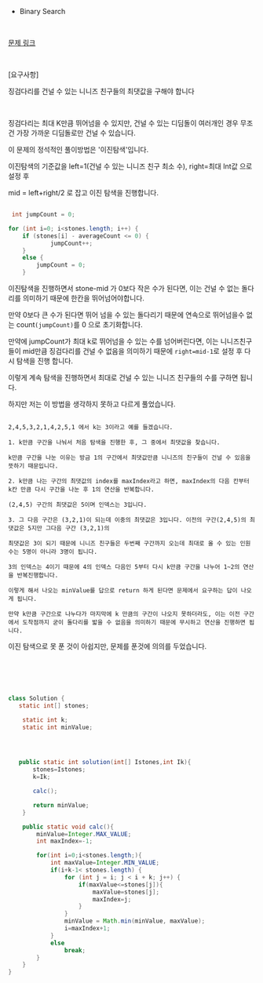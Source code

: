 * Binary Search


<br/>


[문제 링크](https://programmers.co.kr/learn/courses/30/lessons/64062)

<br/>

[요구사항]

징검다리를 건널 수 있는 니니즈 친구들의 최댓값을 구해야 합니다

<br/>

징검다리는 최대 K만큼 뛰어넘을 수 있지만, 건널 수 있는 디딤돌이 여러개인 경우 무조건 가장 가까운 디딤돌로만 건널 수 있습니다.

이 문제의 정석적인 풀이방법은 '이진탐색'입니다.

이진탐색의 기준값을 left=1(건널 수 있는 니니즈 친구 최소 수), right=최대 Int값 으로 설정 후

mid = left+right/2 로 잡고 이진 탐색을 진행합니다.


```java

 int jumpCount = 0;

for (int i=0; i<stones.length; i++) {
    if (stones[i] - averageCount <= 0) {
            jumpCount++;
    } 
    else {
        jumpCount = 0;
    }

```

이진탐색을 진행하면서 stone-mid 가 0보다 작은 수가 된다면, 이는 건널 수 없는 돌다리를 의미하기 때문에 한칸을 뛰어넘어야합니다.

만약 0보다 큰 수가 된다면 뛰어 넘을 수 있는 돌다리기 때문에 연속으로 뛰어넘을수 없는 count`(jumpCount)`를 0 으로 초기화합니다.

만약에 jumpCount가 최대 k로 뛰어넘을 수 있는 수를 넘어버린다면, 이는 니니즈친구들이 mid만큼 징검다리를 건널 수 없음을 의미하기 때문에 `right=mid-1`로 설정 후 다시 탐색을 진행 합니다.

이렇게 계속 탐색을 진행하면서 최대로 건널 수 있는 니니즈 친구들의 수를 구하면 됩니다.


하지만 저는 이 방법을 생각하지 못하고 다르게 풀었습니다.

```

2,4,5,3,2,1,4,2,5,1 에서 k는 3이라고 예를 들겠습니다.

1. k만큼 구간을 나눠서 처음 탐색을 진행한 후, 그 중에서 최댓값을 찾습니다.

k만큼 구간을 나눈 이유는 방금 1의 구간에서 최댓값만큼 니니즈의 친구들이 건널 수 있음을 뜻하기 때문입니다.

2. k만큼 나는 구간의 최댓값의 index를 maxIndex라고 하면, maxIndex의 다음 칸부터 k칸 만큼 다시 구간을 나눈 후 1의 연산을 반복합니다. 

(2,4,5) 구간의 최댓값은 5이며 인덱스는 3입니다.

3. 그 다음 구간은 (3,2,1)이 되는데 이중의 최댓값은 3입니다. 이전의 구간(2,4,5)의 최댓값은 5지만 그다음 구간 (3,2,1)의 

최댓값은 3이 되기 때문에 니니즈 친구들은 두번째 구간까지 오는데 최대로 올 수 있는 인원 수는 5명이 아니라 3명이 됩니다.

3의 인덱스는 4이기 때문에 4의 인덱스 다음인 5부터 다시 k만큼 구간을 나누어 1~2의 연산을 반복진행합니다.

이렇게 해서 나오는 minValue를 답으로 return 하게 된다면 문제에서 요구하는 답이 나오게 됩니다.

만약 k만큼 구간으로 나누다가 마지막에 k 만큼의 구간이 나오지 못하더라도, 이는 이전 구간에서 도착점까지 굳이 돌다리를 밟을 수 없음을 의미하기 때문에 무시하고 연산을 진행하면 됩니다.

```


이진 탐색으로 못 푼 것이 아쉽지만, 문제를 푼것에 의의를 두었습니다.


<br/> <br/>

```java


class Solution {
   static int[] stones;

    static int k;
    static int minValue;



 
   public static int solution(int[] Istones,int Ik){
       stones=Istones;
       k=Ik;

       calc();

       return minValue;
    }

    public static void calc(){
        minValue=Integer.MAX_VALUE;
        int maxIndex=-1;

        for(int i=0;i<stones.length;){
            int maxValue=Integer.MIN_VALUE;
            if(i+k-1< stones.length) {
                for (int j = i; j < i + k; j++) {
                    if(maxValue<=stones[j]){
                        maxValue=stones[j];
                        maxIndex=j;
                    }
                }
                minValue = Math.min(minValue, maxValue);
                i=maxIndex+1;
            }
            else
                break;
        }
    }
}

```